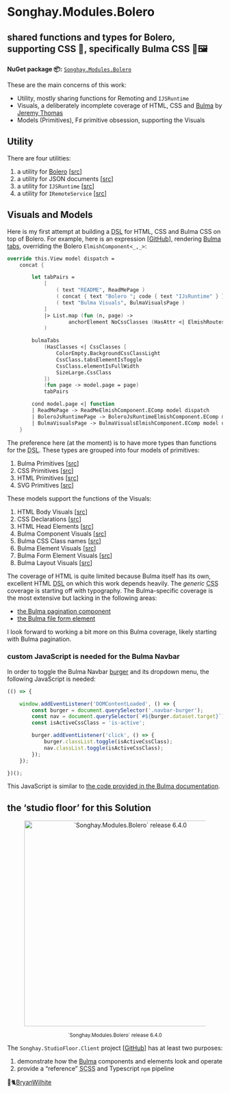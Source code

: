 # Songhay.Modules.Bolero

## shared functions and types for Bolero, supporting CSS 💄, specifically Bulma CSS 🍱🖼

**NuGet package 📦:** [`Songhay.Modules.Bolero`](https://www.nuget.org/packages/Songhay.Modules.Bolero/)

These are the main concerns of this work:

- Utility, mostly sharing functions for Remoting and `IJSRuntime`
- Visuals, a deliberately incomplete coverage of HTML, CSS and [Bulma](https://bulma.io/) by [Jeremy Thomas](https://jgthms.com/)
- Models (Primitives), F♯ primitive obsession, supporting the Visuals

## Utility

There are four utilities:

1. a utility for [Bolero](https://github.com/fsbolero/bolero) [[src](Songhay.Modules.Bolero/BoleroUtility.fs)]
2. a utility for JSON documents [[src](https://github.com/BryanWilhite/Songhay.Modules.Bolero/blob/main/Songhay.Modules.Bolero/JsonDocumentUtility.fs)]
3. a utility for `IJSRuntime` [[src](https://github.com/BryanWilhite/Songhay.Modules.Bolero/blob/main/Songhay.Modules.Bolero/JsRuntimeUtility.fs)]
4. a utility for `IRemoteService` [[src](https://github.com/BryanWilhite/Songhay.Modules.Bolero/blob/main/Songhay.Modules.Bolero/RemoteHandlerUtility.fs)]

## Visuals and Models

Here is my first attempt at building a <acronym title="Domain-Specific Language">DSL</acronym> for HTML, CSS and Bulma CSS on top of Bolero. For example, here is an expression [[GitHub](https://github.com/BryanWilhite/Songhay.Modules.Bolero/blob/main/Songhay.StudioFloor.Client/Components/TabsElmishComponent.fs#L25)], rendering [Bulma tabs](https://bulma.io/documentation/components/tabs/), overriding the Bolero `ElmishComponent<_,_>`:

```fsharp
override this.View model dispatch =
    concat {

        let tabPairs =
            [
                ( text "README", ReadMePage )
                ( concat { text "Bolero "; code { text "IJsRuntime" } }, BoleroJsRuntimePage )
                ( text "Bulma Visuals", BulmaVisualsPage )
            ]
            |> List.map (fun (n, page) ->
                    anchorElement NoCssClasses (HasAttr <| ElmishRoutes.router.HRef page) n, page
            )

        bulmaTabs
            (HasClasses <| CssClasses [
                ColorEmpty.BackgroundCssClassLight
                CssClass.tabsElementIsToggle
                CssClass.elementIsFullWidth
                SizeLarge.CssClass
            ])
            (fun page -> model.page = page)
            tabPairs

        cond model.page <| function
        | ReadMePage -> ReadMeElmishComponent.EComp model dispatch
        | BoleroJsRuntimePage -> BoleroJsRuntimeElmishComponent.EComp model dispatch
        | BulmaVisualsPage -> BulmaVisualsElmishComponent.EComp model dispatch
    }
```

The preference here (at the moment) is to have more types than functions for the <acronym title="Domain-Specific Language">DSL</acronym>. These types are grouped into four models of primitives:

1. Bulma Primitives [[src](https://github.com/BryanWilhite/Songhay.Modules.Bolero/blob/main/Songhay.Modules.Bolero/Models/BulmaPrimitives.fs)]
2. CSS Primitives [[src](https://github.com/BryanWilhite/Songhay.Modules.Bolero/blob/main/Songhay.Modules.Bolero/Models/CssPrimitives.fs)]
3. HTML Primitives [[src](https://github.com/BryanWilhite/Songhay.Modules.Bolero/blob/main/Songhay.Modules.Bolero/Models/HtmlPrimitives.fs)]
4. SVG Primitives [[src](https://github.com/BryanWilhite/Songhay.Modules.Bolero/blob/main/Songhay.Modules.Bolero/Models/SvgPrimitives.fs)]

These models support the functions of the Visuals:

1. HTML Body Visuals [[src](https://github.com/BryanWilhite/Songhay.Modules.Bolero/blob/main/Songhay.Modules.Bolero/Visuals/BodyElement.fs)]
2. CSS Declarations [[src](https://github.com/BryanWilhite/Songhay.Modules.Bolero/blob/main/Songhay.Modules.Bolero/Visuals/CssDeclaration.fs)]
3. HTML Head Elements [[src](https://github.com/BryanWilhite/Songhay.Modules.Bolero/blob/main/Songhay.Modules.Bolero/Visuals/HeadElement.fs)]
4. Bulma Component Visuals [[src](https://github.com/BryanWilhite/Songhay.Modules.Bolero/blob/main/Songhay.Modules.Bolero/Visuals/Bulma/Component.fs)]
5. Bulma CSS Class names [[src](https://github.com/BryanWilhite/Songhay.Modules.Bolero/blob/main/Songhay.Modules.Bolero/Visuals/Bulma/CssClass.fs)]
6. Bulma Element Visuals [[src](https://github.com/BryanWilhite/Songhay.Modules.Bolero/blob/main/Songhay.Modules.Bolero/Visuals/Bulma/Element.fs)]
7. Bulma Form Element Visuals [[src](https://github.com/BryanWilhite/Songhay.Modules.Bolero/blob/main/Songhay.Modules.Bolero/Visuals/Bulma/Form.fs)]
8. Bulma Layout Visuals [[src](https://github.com/BryanWilhite/Songhay.Modules.Bolero/blob/main/Songhay.Modules.Bolero/Visuals/Bulma/Layout.fs)]

The coverage of HTML is quite limited because Bulma itself has its own, excellent HTML <acronym title="Domain-Specific Language">DSL</acronym> on which this work depends heavily. The _generic_ <acronym title="Cascading Style Sheets">CSS</acronym> coverage is starting off with typography. The Bulma-specific coverage is the most extensive but lacking in the following areas:

- [the Bulma pagination component](https://bulma.io/documentation/components/pagination/)
- [the Bulma file form element](https://bulma.io/documentation/form/file/)

I look forward to working a bit more on this Bulma coverage, likely starting with Bulma pagination.

### custom JavaScript is needed for the Bulma Navbar

In order to toggle the Bulma Navbar [burger](https://bulma.io/documentation/components/navbar/#navbar-burger) and its dropdown menu, the following JavaScript is needed:

```javascript
(() => {

    window.addEventListener('DOMContentLoaded', () => {
        const burger = document.querySelector('.navbar-burger');
        const nav = document.querySelector(`#${burger.dataset.target}`);
        const isActiveCssClass = 'is-active';

        burger.addEventListener('click', () => {
            burger.classList.toggle(isActiveCssClass);
            nav.classList.toggle(isActiveCssClass);
        });
    });

})();
```

This JavaScript is similar to [the code provided in the Bulma documentation](https://bulma.io/documentation/components/navbar/#navbar-menu).

## the ‘studio floor’ for this Solution

<div style="text-align:center">

<figure>
    <a href="https://www.youtube.com/watch?v=rAwZw6UPRXw">
        <img alt="`Songhay.Modules.Bolero` release 6.4.0" src="https://img.youtube.com/vi/rAwZw6UPRXw/maxresdefault.jpg" width="480" />
    </a>
    <p><small>`Songhay.Modules.Bolero` release 6.4.0</small></p>
</figure>

</div>

The `Songhay.StudioFloor.Client` project [[GitHub](https://github.com/BryanWilhite/Songhay.Modules.Bolero/tree/main/Songhay.StudioFloor.Client)] has at least two purposes:

1. demonstrate how the [Bulma](https://bulma.io/) components and elements look and operate
2. provide a “reference” <acronym title="Sassy CSS">SCSS</acronym> and Typescript `npm` pipeline

🐙🐈[BryanWilhite](https://github.com/BryanWilhite)
